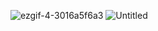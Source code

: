 ![ezgif-4-3016a5f6a3](https://user-images.githubusercontent.com/67855031/157255484-e20b0511-a6ec-4a0b-b336-e8effd29e73b.gif)
![Untitled](https://user-images.githubusercontent.com/67855031/157256617-acf2917f-3f44-4793-a7ad-858a97f52401.png)

